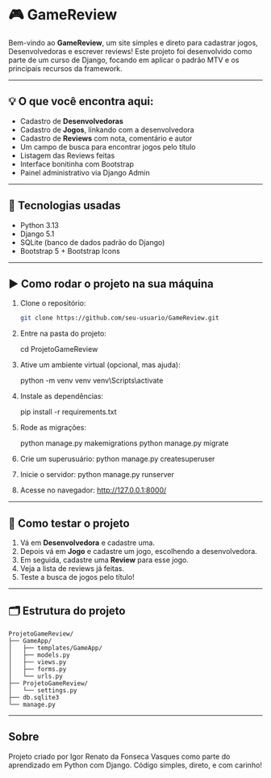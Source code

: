 # 🎮 GameReview

Bem-vindo ao **GameReview**, um site simples e direto para cadastrar jogos, Desenvolvedoras e escrever reviews! Este projeto foi desenvolvido como parte de um curso de Django, focando em aplicar o padrão MTV e os principais recursos da framework.

---

## 💡 O que você encontra aqui:

- Cadastro de **Desenvolvedoras**
- Cadastro de **Jogos**, linkando com a desenvolvedora
- Cadastro de **Reviews** com nota, comentário e autor
- Um campo de busca para encontrar jogos pelo título
- Listagem das Reviews feitas
- Interface bonitinha com Bootstrap
- Painel administrativo via Django Admin

---

## 🧰 Tecnologias usadas

- Python 3.13
- Django 5.1
- SQLite (banco de dados padrão do Django)
- Bootstrap 5 + Bootstrap Icons

---

## ▶️ Como rodar o projeto na sua máquina

1. Clone o repositório:
   ```bash
   git clone https://github.com/seu-usuario/GameReview.git
   ```

2. Entre na pasta do projeto:
   
   cd ProjetoGameReview
  

3. Ative um ambiente virtual (opcional, mas ajuda):
   
   python -m venv venv
   venv\Scripts\activate
 

4. Instale as dependências:
   
   pip install -r requirements.txt
   

5. Rode as migrações:
   
   python manage.py makemigrations
   python manage.py migrate
   

6. Crie um superusuário:
   python manage.py createsuperuser
   

7. Inicie o servidor:
   python manage.py runserver
   

8. Acesse no navegador:
      http://127.0.0.1:8000/
   

---

## 🧪 Como testar o projeto

1. Vá em **Desenvolvedora** e cadastre uma.
2. Depois vá em **Jogo** e cadastre um jogo, escolhendo a desenvolvedora.
3. Em seguida, cadastre uma **Review** para esse jogo.
4. Veja a lista de reviews já feitas.
5. Teste a busca de jogos pelo título!

---

## 🗂️ Estrutura do projeto

```
ProjetoGameReview/
├── GameApp/
│   ├── templates/GameApp/
│   ├── models.py
│   ├── views.py
│   ├── forms.py
│   └── urls.py
├── ProjetoGameReview/
│   └── settings.py
├── db.sqlite3
└── manage.py
```

---

## Sobre

Projeto criado por Igor Renato da Fonseca Vasques como parte do aprendizado em Python com Django. Código simples, direto, e com carinho!
